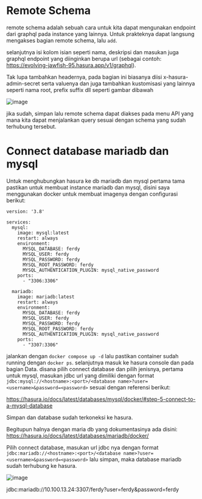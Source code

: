 # Remote Schema

remote schema adalah sebuah cara untuk kita dapat mengunakan endpoint dari graphql pada instance yang lainnya. Untuk prakteknya dapat langsung mengakses bagian remote schema, lalu `add`.

selanjutnya isi kolom isian seperti nama, deskripsi dan masukan juga graphql endpoint yang diinginkan berupa url (sebagai contoh: https://evolving-jawfish-95.hasura.app/v1/graphql). 

Tak lupa tambahkan headernya, pada bagian ini biasanya diisi x-hasura-admin-secret serta valuenya dan juga tambahkan kustomisasi yang lainnya seperti nama root, prefix suffix dll seperti gambar dibawah

![image](https://github.com/ferdyansahalfariz/belajar-hasura/assets/96871156/f63bb214-b799-4be9-a3ca-1a11396edce7)

jika sudah, simpan lalu remote schema dapat diakses pada menu API yang mana kita dapat menjalankan query sesuai dengan schema yang sudah terhubung tersebut.

# Connect database mariadb dan mysql

Untuk menghubungkan hasura ke db mariadb dan mysql pertama tama pastikan untuk membuat instance mariadb dan mysql, disini saya menggunakan docker untuk membuat imagenya dengan configurasi berikut:

```
version: '3.8'

services:
  mysql:
    image: mysql:latest
    restart: always
    environment:
      MYSQL_DATABASE: ferdy
      MYSQL_USER: ferdy
      MYSQL_PASSWORD: ferdy
      MYSQL_ROOT_PASSWORD: ferdy
      MYSQL_AUTHENTICATION_PLUGIN: mysql_native_password
    ports:
      - "3306:3306"

  mariadb:
    image: mariadb:latest
    restart: always
    environment:
      MYSQL_DATABASE: ferdy
      MYSQL_USER: ferdy
      MYSQL_PASSWORD: ferdy
      MYSQL_ROOT_PASSWORD: ferdy
      MYSQL_AUTHENTICATION_PLUGIN: mysql_native_password
    ports:
      - "3307:3306"
```

jalankan dengan `docker compose up -d` lalu pastikan container sudah running dengan `docker ps`. selanjutnya masuk ke hasura console dan pada bagian Data. disana pilih connect database dan pilih jenisnya, pertama untuk mysql, masukan jdbc url yang dimiliki dengan format `jdbc:mysql://<hostname>:<port>/<database name>?user=<username>&password=<password>` sesuai dengan referensi berikut: 

https://hasura.io/docs/latest/databases/mysql/docker/#step-5-connect-to-a-mysql-database

Simpan dan database sudah terkoneksi ke hasura. 

Begitupun halnya dengan maria db yang dokumentasinya ada disini: https://hasura.io/docs/latest/databases/mariadb/docker/

Pilih connect database, masukan url jdbc nya dengan format `jdbc:mariadb://<hostname>:<port>/<database name>?user=<username>&password=<password>` lalu simpan, maka database mariadb sudah terhubung ke hasura.

![image](https://github.com/ferdyansahalfariz/belajar-hasura/assets/96871156/05968853-b3a9-4e36-ab99-d36142e26e70)


jdbc:mariadb://10.100.13.24:3307/ferdy?user=ferdy&password=ferdy
